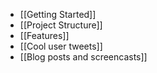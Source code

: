 * [[Getting Started]]
* [[Project Structure]]
* [[Features]]
* [[Cool user tweets]]
* [[Blog posts and screencasts]]
